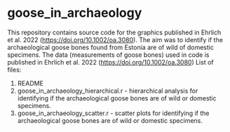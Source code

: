 # goose_in_archaeology

This repository contains source code for the graphics published in Ehrlich et al. 2022 (https://doi.org/10.1002/oa.3080). The aim was to identify if the archaeological goose bones found from Estonia are of wild of domestic specimens. The data (measurements of goose bones) used in code is published in Ehrlich et al. 2022 (https://doi.org/10.1002/oa.3080)
List of files:
1. README
2. goose_in_archaeology_hierarchical.r - hierarchical analysis for identifying if the archaeological goose bones are of wild or domestic specimens.
3. goose_in_archaeology_scatter.r - scatter plots for identifying if the archaeological goose bones are of wild or domestic specimens.
